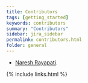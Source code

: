 ```yaml
---
title: Contributors
tags: [getting_started]
keywords: contributors
summary: "Contributors"
sidebar: jira_sidebar
permalink: contributors.html
folder: general
---
```


* [Naresh Rayapati](https://github.com/nrayapati).

{% include links.html %}

